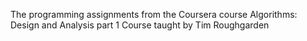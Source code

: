 The programming assignments from the Coursera course
Algorithms: Design and Analysis part 1 
Course taught by Tim Roughgarden
